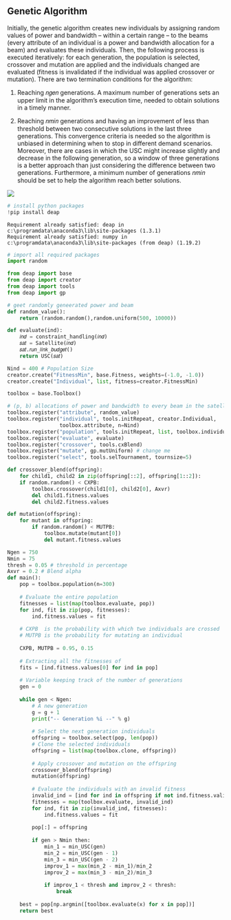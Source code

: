 ## Genetic Algorithm 

Initially, the genetic algorithm creates new individuals by assigning random values of power and
bandwidth – within a certain range – to the beams (every attribute of an individual
is a power and bandwidth allocation for a beam) and evaluates these individuals.
Then, the following process is executed iteratively: for each generation, the population is selected, crossover and mutation are applied and the individuals changed are
evaluated (fitness is invalidated if the individual was applied crossover or mutation).
There are two termination conditions for the algorithm:

1. Reaching 𝑛𝑔𝑒𝑛 generations. A maximum number of generations sets an upper limit in the algorithm’s execution time, needed to obtain solutions in a timely manner.

2. Reaching 𝑛𝑚𝑖𝑛 generations and having an improvement of less than threshold between two consecutive solutions in the last three generations. This convergence criteria is needed so the algorithm is unbiased in determining when to stop in different demand scenarios. Moreover, there are cases in which the USC might increase slightly and decrease in the following generation, so a window of three generations is a better approach than just considering the difference between two generations. Furthermore, a minimum number of generations 𝑛𝑚𝑖𝑛 should be set to help the algorithm reach better solutions.

<img src="genetic-algo-table.png">


```python
# install python packages
!pip install deap

```

    Requirement already satisfied: deap in c:\programdata\anaconda3\lib\site-packages (1.3.1)
    Requirement already satisfied: numpy in c:\programdata\anaconda3\lib\site-packages (from deap) (1.19.2)
    


```python
# import all required packages
import random

from deap import base
from deap import creator
from deap import tools
from deap import gp
```


```python
# geet randomly geneerated power and beam
def random_value():
    return (random.random(),random.uniform(500, 10000))
```


```python
def evaluate(ind):
    𝑖𝑛𝑑 = constraint_handling(𝑖𝑛𝑑)
    𝑠𝑎𝑡 = Satellite(𝑖𝑛𝑑)
    𝑠𝑎𝑡.𝑟𝑢𝑛_𝑙𝑖𝑛𝑘_𝑏𝑢𝑑𝑔𝑒𝑡()
    return USC(𝑠𝑎𝑡)
```


```python
Nind = 400 # Population Size
creator.create("FitnessMin", base.Fitness, weights=(-1.0, -1.0))
creator.create("Individual", list, fitness=creator.FitnessMin)

toolbox = base.Toolbox()

# (p, b) allocations of power and bandwidth to every beam in the satellite)
toolbox.register("attribute", random_value)
toolbox.register("individual", tools.initRepeat, creator.Individual,
                 toolbox.attribute, n=Nind)
toolbox.register("population", tools.initRepeat, list, toolbox.individual)
toolbox.register("evaluate", evaluate)
toolbox.register("crossover", tools.cxBlend)
toolbox.register("mutate", gp.mutUniform) # change me
toolbox.register("select", tools.selTournament, tournsize=5)
```


```python
def crossover_blend(offspring):
    for child1, child2 in zip(offspring[::2], offspring[1::2]):
    if random.random() < CXPB:
        toolbox.crossover(child1[0], child2[0], Axvr)
        del child1.fitness.values
        del child2.fitness.values
```


```python
def mutation(offspring):
    for mutant in offspring:
        if random.random() < MUTPB:
            toolbox.mutate(mutant[0])
            del mutant.fitness.values
```


```python
Ngen = 750
Nmin = 75
thresh = 0.05 # threshold in percentage
Axvr = 0.2 # Blend alpha
def main():
    pop = toolbox.population(n=300)
    
    # Evaluate the entire population
    fitnesses = list(map(toolbox.evaluate, pop))
    for ind, fit in zip(pop, fitnesses):
        ind.fitness.values = fit
    
    # CXPB  is the probability with which two individuals are crossed
    # MUTPB is the probability for mutating an individual
    
    CXPB, MUTPB = 0.95, 0.15
    
    # Extracting all the fitnesses of 
    fits = [ind.fitness.values[0] for ind in pop]
    
    # Variable keeping track of the number of generations
    gen = 0
    
    while gen < Ngen:
        # A new generation
        g = g + 1
        print("-- Generation %i --" % g)
        
        # Select the next generation individuals
        offspring = toolbox.select(pop, len(pop))
        # Clone the selected individuals
        offspring = list(map(toolbox.clone, offspring))
        
        # Apply crossover and mutation on the offspring
        crossover_blend(offspring)
        mutation(offspring)
                
        # Evaluate the individuals with an invalid fitness
        invalid_ind = [ind for ind in offspring if not ind.fitness.valid]
        fitnesses = map(toolbox.evaluate, invalid_ind)
        for ind, fit in zip(invalid_ind, fitnesses):
            ind.fitness.values = fit
            
        pop[:] = offspring
        
        if gen > Nmin then:
            min_1 = min_USC(gen)
            min_2 = min_USC(gen - 1)
            min_3 = min_USC(gen - 2)
            improv_1 = max(min_2 - min_1)/min_2
            improv_2 = max(min_3 - min_2)/min_3
            
            if improv_1 < thresh and improv_2 < thresh:
                break
                
    best = pop[np.argmin([toolbox.evaluate(x) for x in pop])]
    return best
        
```
